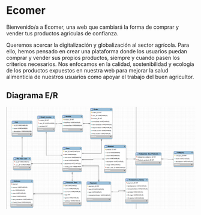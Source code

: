 # Ecomer

Bienvenido/a a Ecomer, una web que cambiará la forma de comprar y vender tus productos agrículas de confianza.

Queremos acercar la digitalización y globalización al sector agrícola. Para ello, hemos pensado en crear una plataforma 
donde los usuarios puedan comprar y vender sus propios productos, siempre y cuando pasen los criterios necesarios. 
Nos enfocamos en la calidad, sostenibilidad y ecología de los productos expuestos en nuestra web para mejorar la salud 
alimenticia de nuestros usuarios como apoyar el trabajo del buen agricultor.

## Diagrama E/R

![Diagrama ER](img/der2.png)
